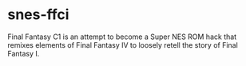 # snes-ffci
Final Fantasy C1 is an attempt to become a Super NES ROM hack that remixes elements of Final Fantasy IV to loosely retell the story of Final Fantasy I.
